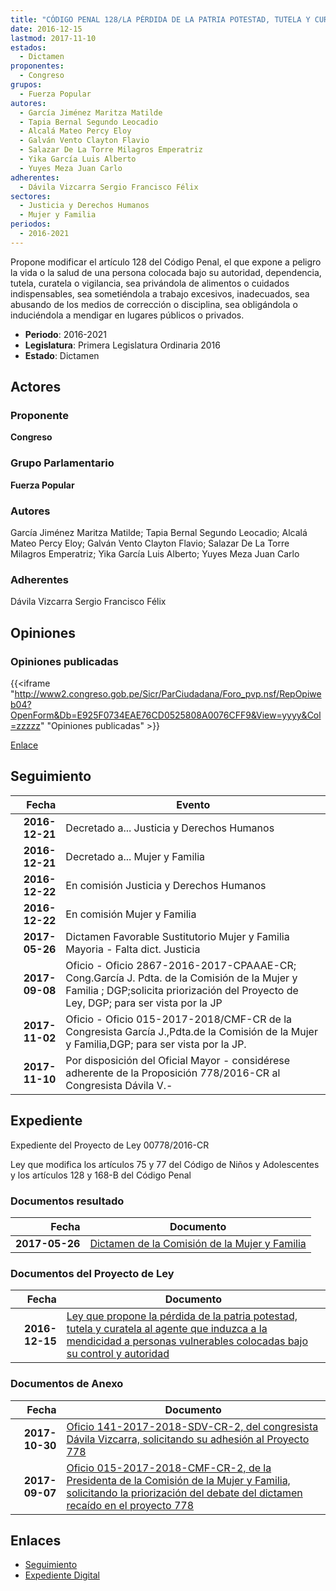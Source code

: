 ```yaml
---
title: "CÓDIGO PENAL 128/LA PÉRDIDA DE LA PATRIA POTESTAD, TUTELA Y CURATELA AL AGENTE QUE INDUZCA A LA MENDICIDAD A PERSONAS VULNERABLES COLOCADAS BAJO SU CONTROL Y AUTORIDAD"
date: 2016-12-15
lastmod: 2017-11-10
estados: 
  - Dictamen
proponentes: 
  - Congreso
grupos: 
  - Fuerza Popular
autores: 
  - García Jiménez Maritza Matilde
  - Tapia Bernal Segundo Leocadio
  - Alcalá Mateo Percy Eloy
  - Galván Vento Clayton Flavio
  - Salazar De La Torre Milagros Emperatriz
  - Yika García Luis Alberto
  - Yuyes Meza Juan Carlo
adherentes: 
  - Dávila Vizcarra Sergio Francisco Félix
sectores: 
  - Justicia y Derechos Humanos
  - Mujer y Familia
periodos: 
  - 2016-2021
---
```


Propone modificar el artículo 128 del Código Penal, el que expone a peligro la vida o la salud de una persona colocada bajo su autoridad, dependencia, tutela, curatela o vigilancia, sea privándola de alimentos o cuidados indispensables, sea sometiéndola a trabajo excesivos, inadecuados, sea abusando de los medios de corrección o disciplina, sea obligándola o induciéndola a mendigar en lugares públicos o privados.

- **Periodo**: 2016-2021
- **Legislatura**: Primera Legislatura Ordinaria 2016
- **Estado**: Dictamen

## Actores

### Proponente

**Congreso**

### Grupo Parlamentario

**Fuerza Popular**

### Autores

García Jiménez Maritza Matilde; Tapia Bernal Segundo Leocadio; Alcalá Mateo Percy Eloy; Galván Vento Clayton Flavio; Salazar De La Torre Milagros Emperatriz; Yika García Luis Alberto; Yuyes Meza Juan Carlo

### Adherentes

Dávila Vizcarra Sergio Francisco Félix


## Opiniones

### Opiniones publicadas

{{<iframe "http://www2.congreso.gob.pe/Sicr/ParCiudadana/Foro_pvp.nsf/RepOpiweb04?OpenForm&Db=E925F0734EAE76CD0525808A0076CFF9&View=yyyy&Col=zzzzz" "Opiniones publicadas" >}}

[Enlace](http://www2.congreso.gob.pe/Sicr/ParCiudadana/Foro_pvp.nsf/RepOpiweb04?OpenForm&Db=E925F0734EAE76CD0525808A0076CFF9&View=yyyy&Col=zzzzz)

## Seguimiento

| Fecha | Evento |
|------:|--------|
| **2016-12-21** | Decretado a... Justicia y Derechos Humanos|
| **2016-12-21** | Decretado a... Mujer y Familia|
| **2016-12-22** | En comisión Justicia y Derechos Humanos|
| **2016-12-22** | En comisión Mujer y Familia|
| **2017-05-26** | Dictamen Favorable Sustitutorio Mujer y Familia Mayoria - Falta dict. Justicia|
| **2017-09-08** | Oficio - Oficio 2867-2016-2017-CPAAAE-CR; Cong.García J. Pdta. de la Comisión de la Mujer y Familia ; DGP;solicita priorización del Proyecto de Ley, DGP; para ser vista por la JP|
| **2017-11-02** | Oficio - Oficio 015-2017-2018/CMF-CR de la Congresista García J.,Pdta.de la Comisión de la Mujer y Familia,DGP; para ser vista por la JP.|
| **2017-11-10** | Por disposición del Oficial Mayor - considérese adherente de la Proposición 778/2016-CR al Congresista Dávila V.-|


## Expediente

Expediente del Proyecto de Ley 00778/2016-CR

Ley que modifica los artículos 75 y 77 del Código de Niños y Adolescentes y los artículos 128 y 168-B del Código Penal


### Documentos resultado

| Fecha | Documento |
|------:|--------|
| **2017-05-26** | [Dictamen de la Comisión de la Mujer y Familia](http://www.leyes.congreso.gob.pe/Documentos/2016_2021/Dictamenes/Proyectos_de_Ley/00778DC16MAY20170526.pdf) |

### Documentos del Proyecto de Ley

| Fecha | Documento |
|------:|--------|
| **2016-12-15** | [Ley que propone la pérdida de la patria potestad, tutela y curatela al agente que induzca a la mendicidad a personas vulnerables colocadas bajo su control y autoridad](http://www.leyes.congreso.gob.pe/Documentos/2016_2021/Proyectos_de_Ley_y_de_Resoluciones_Legislativas/PL0077820161215.pdf) |

### Documentos de Anexo

| Fecha | Documento |
|------:|--------|
| **2017-10-30** | [Oficio 141-2017-2018-SDV-CR-2, del congresista Dávila Vizcarra, solicitando su adhesión al Proyecto 778](http://www.leyes.congreso.gob.pe/Documentos/2016_2021/Adhesiones/Proyectos_de_Ley/OFICIO-141-2017-2018-SDV-CR-2.pdf) |
| **2017-09-07** | [Oficio 015-2017-2018-CMF-CR-2, de la Presidenta de la Comisión de la Mujer y Familia, solicitando la priorización del debate del dictamen recaído en el proyecto 778](http://www.leyes.congreso.gob.pe/Documentos/2016_2021/Oficios/Comisiones_Ordinarias/OFICIO-015-2017-2018-CMF-CR-2.pdf) |

## Enlaces 

- [Seguimiento](http://www2.congreso.gob.pe/Sicr/TraDocEstProc/CLProLey2016.nsf/f7fff46988ca05b1052578e100829cc7/5ebb3ef5a8004f2f0525808a008132fd?OpenDocument)
- [Expediente Digital](http://www2.congreso.gob.pe/Sicr/TraDocEstProc/CLProLey2016.nsf/f7fff46988ca05b1052578e100829cc7/5ebb3ef5a8004f2f0525808a008132fd?OpenDocument&Click=05257FB7005EB655.eb71d0cf91d8294e05256cdf006b5706/$Body/0.1C6C)
